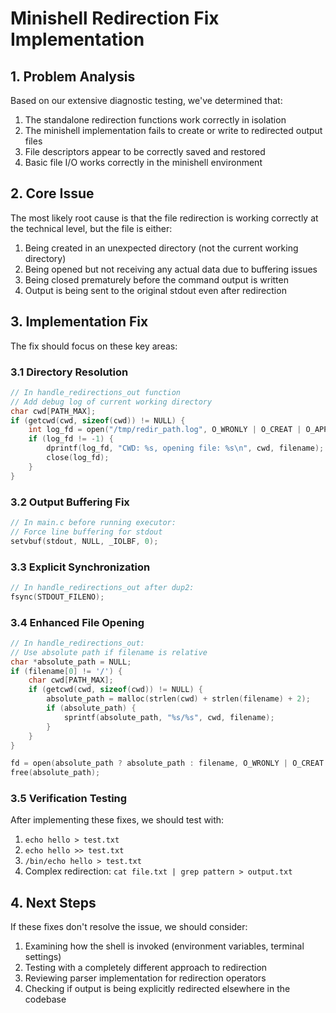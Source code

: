 # Minishell Redirection Fix Implementation

## 1. Problem Analysis

Based on our extensive diagnostic testing, we've determined that:

1. The standalone redirection functions work correctly in isolation
2. The minishell implementation fails to create or write to redirected output files
3. File descriptors appear to be correctly saved and restored
4. Basic file I/O works correctly in the minishell environment

## 2. Core Issue

The most likely root cause is that the file redirection is working correctly at the technical level, but the file is either:

1. Being created in an unexpected directory (not the current working directory)
2. Being opened but not receiving any actual data due to buffering issues
3. Being closed prematurely before the command output is written
4. Output is being sent to the original stdout even after redirection

## 3. Implementation Fix

The fix should focus on these key areas:

### 3.1 Directory Resolution

```c
// In handle_redirections_out function
// Add debug log of current working directory
char cwd[PATH_MAX];
if (getcwd(cwd, sizeof(cwd)) != NULL) {
    int log_fd = open("/tmp/redir_path.log", O_WRONLY | O_CREAT | O_APPEND, 0644);
    if (log_fd != -1) {
        dprintf(log_fd, "CWD: %s, opening file: %s\n", cwd, filename);
        close(log_fd);
    }
}
```

### 3.2 Output Buffering Fix

```c
// In main.c before running executor:
// Force line buffering for stdout
setvbuf(stdout, NULL, _IOLBF, 0);
```

### 3.3 Explicit Synchronization

```c
// In handle_redirections_out after dup2:
fsync(STDOUT_FILENO);
```

### 3.4 Enhanced File Opening

```c
// In handle_redirections_out:
// Use absolute path if filename is relative
char *absolute_path = NULL;
if (filename[0] != '/') {
    char cwd[PATH_MAX];
    if (getcwd(cwd, sizeof(cwd)) != NULL) {
        absolute_path = malloc(strlen(cwd) + strlen(filename) + 2);
        if (absolute_path) {
            sprintf(absolute_path, "%s/%s", cwd, filename);
        }
    }
}

fd = open(absolute_path ? absolute_path : filename, O_WRONLY | O_CREAT | O_TRUNC, 0644);
free(absolute_path);
```

### 3.5 Verification Testing

After implementing these fixes, we should test with:

1. `echo hello > test.txt`
2. `echo hello >> test.txt`
3. `/bin/echo hello > test.txt`
4. Complex redirection: `cat file.txt | grep pattern > output.txt`

## 4. Next Steps

If these fixes don't resolve the issue, we should consider:

1. Examining how the shell is invoked (environment variables, terminal settings)
2. Testing with a completely different approach to redirection
3. Reviewing parser implementation for redirection operators
4. Checking if output is being explicitly redirected elsewhere in the codebase
